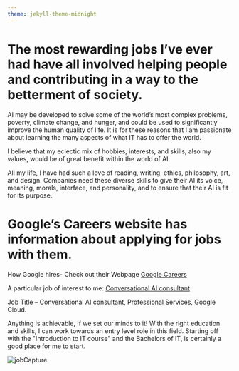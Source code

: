 ```yaml
---
theme: jekyll-theme-midnight
---
```


# The most rewarding jobs I’ve ever had have all involved helping people and contributing in a way to the betterment of society.
<p> AI may be developed to solve some of the world’s most complex problems, poverty, climate change, and hunger, and could be used to significantly improve the human quality of life. It is for these reasons that I am passionate about learning the many aspects of what IT has to offer the world. </p>

I believe that my eclectic mix of hobbies, interests, and skills, also my values, would be of great benefit within the world of AI. 

<p> All my life, I have had such a love of reading, writing, ethics, philosophy, art, and design. 
Companies need these diverse skills to give their AI its voice, meaning, morals, interface, and personality, and to ensure that their AI is fit for its purpose. </p>

# Google’s Careers website has information about applying for jobs with them. 
How Google hires- Check out their Webpage <a href="https://careers.google.com/how-we-hire/">Google Careers</a> 

A particular job of interest to me: 
 <a href="https://careers.google.com/jobs/results/109659903343108806-conversational-ai-consultant-professional-services-google-cloud/?distance=50&q=AI">Conversational AI consultant</a> 

<p> Job Title – Conversational AI consultant, Professional Services, Google Cloud.  </p>

<p> Anything is achievable, if we set our minds to it!
With the right education and skills, I can work towards an entry level role in this field.
Starting off with the "Introduction to IT course" and the Bachelors of IT, is certainly a good place for me to start. </p

![jobCapture](https://user-images.githubusercontent.com/107126263/175758188-385cc2f7-8767-4d10-bd8d-5979b01a187c.PNG)
